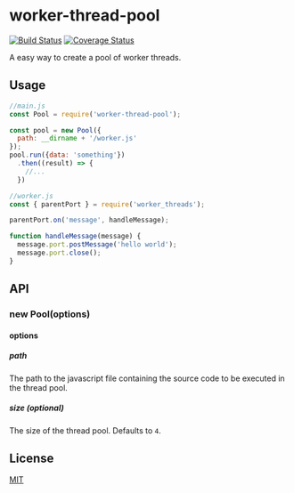 # worker-thread-pool

[![Build Status](https://travis-ci.org/SerayaEryn/worker-thread-pool.svg?branch=master)](https://travis-ci.org/SerayaEryn/worker-thread-pool)
[![Coverage Status](https://coveralls.io/repos/github/SerayaEryn/worker-thread-pool/badge.svg?branch=master)](https://coveralls.io/github/SerayaEryn/worker-thread-pool?branch=master)

A easy way to create a pool of worker threads.

## Usage

```js
//main.js
const Pool = require('worker-thread-pool');

const pool = new Pool({
  path: __dirname + '/worker.js'
});
pool.run({data: 'something'})
  .then((result) => {
    //...
  })
```

```js
//worker.js
const { parentPort } = require('worker_threads');

parentPort.on('message', handleMessage);

function handleMessage(message) {
  message.port.postMessage('hello world');
  message.port.close();
}
```

## API

### new Pool(options)

#### options

##### path

The path to the javascript file containing the source code to be executed in the thread pool.

##### size (optional)

The size of the thread pool. Defaults to `4`.

## License

[MIT](./LICENSE)